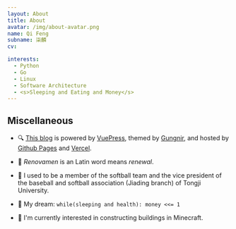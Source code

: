 ```yaml
---
layout: About
title: About
avatar: /img/about-avatar.png
name: Qi Feng
subname: 柒麟
cv:

interests:
  - Python
  - Go
  - Linux
  - Software Architecture
  - <s>Sleeping and Eating and Money</s>
---
```



## Miscellaneous

- 🔍 [This blog](https://github.com/Renovamen/renovamen.github.io) is powered by [VuePress](https://vuepress.vuejs.org/), themed by [Gungnir](https://github.com/Renovamen/vuepress-theme-gungnir), and hosted by [Github Pages](https://pages.github.com/) and [Vercel](https://vercel.com).

- 🎃 *Renovamen* is an Latin word means *renewal*.

- 🥎 I used to be a member of the softball team and the vice president of the baseball and softball association (Jiading branch) of Tongji University.

- 🌭 My dream: `while(sleeping and health): money <<= 1`

- 🎃 I'm currently interested in constructing buildings in Minecraft.
